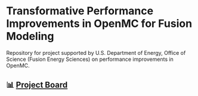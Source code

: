 # Transformative Performance Improvements in OpenMC for Fusion Modeling

Repository for project supported by U.S. Department of Energy, Office of Science
(Fusion Energy Sciences) on performance improvements in OpenMC.

## 📊 [Project Board](https://github.com/orgs/openmc-dev/projects/4)
